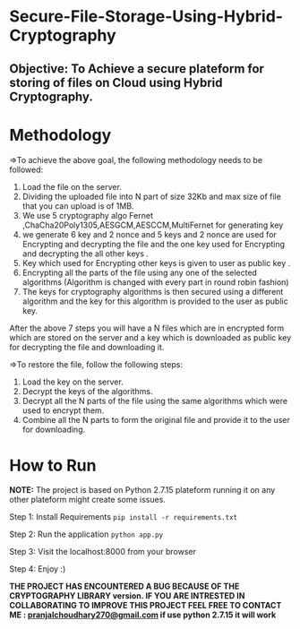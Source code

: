 # Secure-File-Storage-Using-Hybrid-Cryptography

## Objective: To Achieve a secure plateform for storing of files on Cloud using Hybrid Cryptography.

# Methodology

=>To achieve the above goal, the following methodology needs to be followed:
1. Load the file on the server.
2. Dividing the uploaded file into N part of size 32Kb and max size of file that you can upload is of 1MB.
3. We use 5 cryptography algo Fernet ,ChaCha20Poly1305,AESGCM,AESCCM,MultiFernet  for generating key 
4. we generate 6 key and 2 nonce and 5 keys and 2 nonce are used for Encrypting and decrypting the file and the one key used for Encrypting and decrypting the all other keys .
5. Key which used for Encrypting other keys is given to user as public key .
6. Encrypting all the parts of the file using any one of the selected algorithms (Algorithm is changed with every part in round robin fashion) 
7. The keys for cryptography algorithms is then secured using a different algorithm and the key for this algorithm is provided to the user as public key.

After the above 7 steps you will have a N files which are in encrypted form which are stored on the server and a key which is downloaded as public key for decrypting the file and downloading it.</br>

=>To restore the file, follow the following steps:
1. Load the key on the server.
2. Decrypt the keys of the algorithms.
3. Decrypt all the N parts of the file using the same algorithms which were used to encrypt them.
4. Combine all the N parts to form the original file and provide it to the user for downloading.

# How to Run

**NOTE:** The project is based on Python 2.7.15 plateform running it on any other plateform might create some issues.

Step 1: Install Requirements
`pip install -r requirements.txt`

Step 2: Run the application
`python app.py`

Step 3: Visit the localhost:8000 from your browser

Step 4: Enjoy :)
 
[//]: <> (*IF YOU ENCOUNTER ANY BUGS OR FOR ANY SUGGESTIONS REGARDING THE IMPROVEMENT OF THE PROJECT FEEL FREE TO CONTACT ME :**)

**THE PROJECT HAS ENCOUNTERED A BUG BECAUSE OF THE CRYPTOGRAPHY LIBRARY version. IF YOU ARE INTRESTED IN COLLABORATING TO IMPROVE THIS PROJECT FEEL FREE TO CONTACT ME : pranjalchoudhary270@gmail.com 
if use python 2.7.15 it will work**

